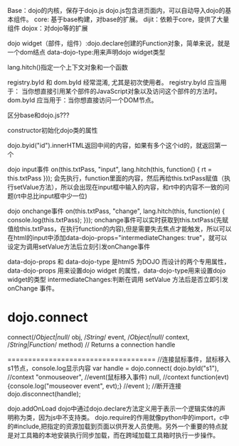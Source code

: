 Base：dojo的内核，保存于dojo.js
dojo.js包含进页面内，可以自动导入dojo的基本组件。
core: 基于base构建，对base的扩展。
dijit：依赖于core，提供了大量组件
dojox：对dojo等的扩展

dojo widget（部件，组件）:dojo.declare创建的Function对象，简单来说，就是一个dom结点
data-dojo-type:用来声明dojo widget类型

lang.hitch()指定一个上下文对象和一个函数

registry.byId 和 dom.byId 经常混淆, 尤其是初次使用者。
registry.byId 应当用于： 当你想直接引用某个部件的JavaScript对象以及访问这个部件的方法时。
dom.byId 应当用于：当你想直接访问一个DOM节点。

区分base和dojo.js???

constructor初始化dojo类的属性

dojo.byid("id").innerHTML返回中间的内容，如果有多个这个id的，就返回第一个

dojo input事件
on(this.txtPass, "input", lang.hitch(this, function()
    {
         rt = this.txtPass
    }));
会先执行，function里面的内容，然后再给this.txtPass赋值（执行setValue方法），所以会出现在input框中输入的内容，和rt中的内容不一致的问题(rt中总比input框中少一位)  

dojo onchange事件
on(this.txtPass, "change", lang.hitch(this, function(e)
            {
                console.log(this.txtPass);
            }));
onchange事件可以实时获取到this.txtPass(先赋值给this.txtPass，在执行function的内容),但是需要失去焦点才能触发，所以可以在html的input中添加data-dojo-props="intermediateChanges: true"，就可以设定为调用setValue方法后立刻引发onChange事件

data-dojo-props 和 data-dojo-type 是html5 为DOJO 而设计的两个专用属性，
data-dojo-props 用来设置dojo widget 的属性，data-dojo-type用来设置dojo widget的类型
intermediateChanges:判断在调用 setValue 方法后是否立即引发 onChange 事件。

dojo.connect
====================================
connect(/*Object|null*/ obj,
        /*String*/ event,
        /*Object|null*/ context,
        /*String|Function*/ method) // Returns a connection handle
    
    
====================================
//连接鼠标事件，鼠标移入s1节点，console.log显示内容
var handle = dojo.connect(
  dojo.byId("s1"), //context
  "onmouseover", //event(鼠标移入事件)
  null, //context
  function(evt) {console.log("mouseover event", evt);} //event
);
//断开连接
dojo.disconnect(handle);
    
dojo.addOnLoad
dojo中通过dojo.declare方法定义用于表示一个逻辑实体的声明称为类，因为js中不支持类。
dojo.require的作用就像python中的import，c中的#include,把指定的资源加载到页面以供开发人员使用。另外一个重要的特点就是对工具箱的本地安装执行同步加载，而在跨域加载工具箱时执行一步操作。

